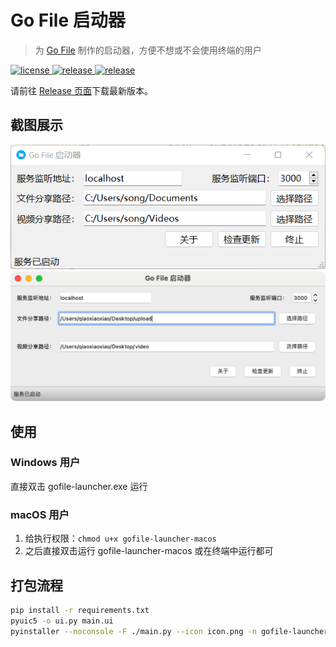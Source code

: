 ﻿# Go File 启动器
> 为 [Go File](https://github.com/songquanpeng/go-file) 制作的启动器，方便不想或不会使用终端的用户

<p>
  <a href="https://raw.githubusercontent.com/songquanpeng/gofile-launcher/main/LICENSE">
    <img src="https://img.shields.io/github/license/songquanpeng/gofile-launcher?color=brightgreen" alt="license">
  </a>
  <a href="https://github.com/songquanpeng/gofile-launcher/releases/latest">
    <img src="https://img.shields.io/github/v/release/songquanpeng/gofile-launcher?color=brightgreen&include_prereleases" alt="release">
  </a>
  <a href="https://github.com/songquanpeng/gofile-launcher/releases/latest">
    <img src="https://img.shields.io/github/downloads/songquanpeng/gofile-launcher/total?color=brightgreen&include_prereleases" alt="release">
  </a>
</p>

请前往 [Release 页面](https://github.com/songquanpeng/gofile-lancher/releases/latest)下载最新版本。


## 截图展示
<img src="demo.png" alt="demo" width="597">

<img src="demo_mac.png" alt="demo_mac" width="597">

## 使用

### Windows 用户  
直接双击 gofile-launcher.exe 运行  

### macOS 用户
1. 给执行权限：`chmod u+x gofile-launcher-macos`
2. 之后直接双击运行 gofile-launcher-macos 或在终端中运行都可  

## 打包流程
```bash
pip install -r requirements.txt
pyuic5 -o ui.py main.ui
pyinstaller --noconsole -F ./main.py --icon icon.png -n gofile-launcher.exe
```
